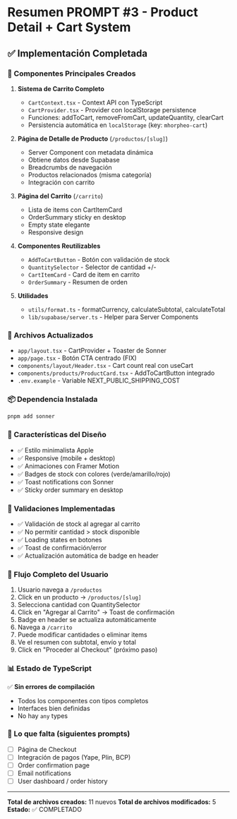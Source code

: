# Resumen PROMPT #3 - Product Detail + Cart System

## ✅ Implementación Completada

### 🎯 Componentes Principales Creados

1. **Sistema de Carrito Completo**
   - `CartContext.tsx` - Context API con TypeScript
   - `CartProvider.tsx` - Provider con localStorage persistence
   - Funciones: addToCart, removeFromCart, updateQuantity, clearCart
   - Persistencia automática en `localStorage` (key: `mhorpheo-cart`)

2. **Página de Detalle de Producto** (`/productos/[slug]`)
   - Server Component con metadata dinámica
   - Obtiene datos desde Supabase
   - Breadcrumbs de navegación
   - Productos relacionados (misma categoría)
   - Integración con carrito

3. **Página del Carrito** (`/carrito`)
   - Lista de items con CartItemCard
   - OrderSummary sticky en desktop
   - Empty state elegante
   - Responsive design

4. **Componentes Reutilizables**
   - `AddToCartButton` - Botón con validación de stock
   - `QuantitySelector` - Selector de cantidad +/-
   - `CartItemCard` - Card de item en carrito
   - `OrderSummary` - Resumen de orden

5. **Utilidades**
   - `utils/format.ts` - formatCurrency, calculateSubtotal, calculateTotal
   - `lib/supabase/server.ts` - Helper para Server Components

### 🔧 Archivos Actualizados

- `app/layout.tsx` - CartProvider + Toaster de Sonner
- `app/page.tsx` - Botón CTA centrado (FIX)
- `components/layout/Header.tsx` - Cart count real con useCart
- `components/products/ProductCard.tsx` - AddToCartButton integrado
- `.env.example` - Variable NEXT_PUBLIC_SHIPPING_COST

### 📦 Dependencia Instalada

```bash
pnpm add sonner
```

### 🎨 Características del Diseño

- ✅ Estilo minimalista Apple
- ✅ Responsive (mobile + desktop)
- ✅ Animaciones con Framer Motion
- ✅ Badges de stock con colores (verde/amarillo/rojo)
- ✅ Toast notifications con Sonner
- ✅ Sticky order summary en desktop

### 🔐 Validaciones Implementadas

- ✅ Validación de stock al agregar al carrito
- ✅ No permitir cantidad > stock disponible
- ✅ Loading states en botones
- ✅ Toast de confirmación/error
- ✅ Actualización automática de badge en header

### 🚀 Flujo Completo del Usuario

1. Usuario navega a `/productos`
2. Click en un producto → `/productos/[slug]`
3. Selecciona cantidad con QuantitySelector
4. Click en "Agregar al Carrito" → Toast de confirmación
5. Badge en header se actualiza automáticamente
6. Navega a `/carrito`
7. Puede modificar cantidades o eliminar items
8. Ve el resumen con subtotal, envío y total
9. Click en "Proceder al Checkout" (próximo paso)

### 📊 Estado de TypeScript

✅ **Sin errores de compilación**
- Todos los componentes con tipos completos
- Interfaces bien definidas
- No hay `any` types

### 🔄 Lo que falta (siguientes prompts)

- [ ] Página de Checkout
- [ ] Integración de pagos (Yape, Plin, BCP)
- [ ] Order confirmation page
- [ ] Email notifications
- [ ] User dashboard / order history

---

**Total de archivos creados:** 11 nuevos
**Total de archivos modificados:** 5
**Estado:** ✅ COMPLETADO
